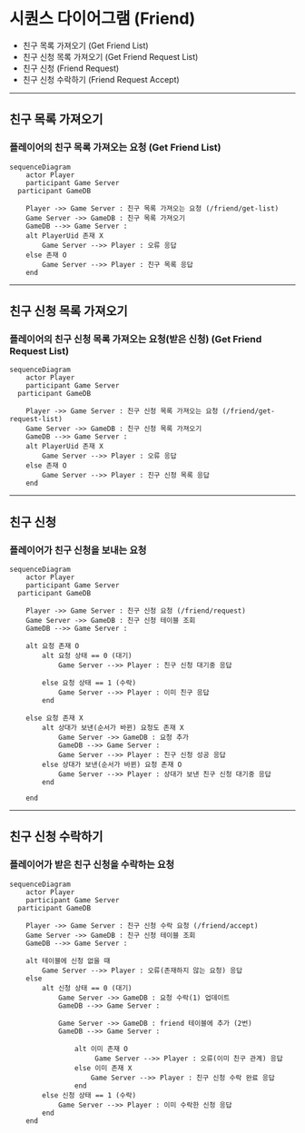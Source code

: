 # 시퀀스 다이어그램 (Friend)

* 친구 목록 가져오기 (Get Friend List)
* 친구 신청 목록 가져오기 (Get Friend Request List)
* 친구 신청 (Friend Request)
* 친구 신청 수락하기 (Friend Request Accept)

------------------------------

## 친구 목록 가져오기
### 플레이어의 친구 목록 가져오는 요청 (Get Friend List)
```mermaid
sequenceDiagram
	actor Player
	participant Game Server
  participant GameDB

	Player ->> Game Server : 친구 목록 가져오는 요청 (/friend/get-list)
	Game Server ->> GameDB : 친구 목록 가져오기
	GameDB -->> Game Server : 
	alt PlayerUid 존재 X
		Game Server -->> Player : 오류 응답
	else 존재 O
		Game Server -->> Player : 친구 목록 응답
	end

```


------------------------------

## 친구 신청 목록 가져오기
### 플레이어의 친구 신청 목록 가져오는 요청(받은 신청) (Get Friend Request List)
```mermaid
sequenceDiagram
	actor Player
	participant Game Server
  participant GameDB

	Player ->> Game Server : 친구 신청 목록 가져오는 요청 (/friend/get-request-list)
	Game Server ->> GameDB : 친구 신청 목록 가져오기
	GameDB -->> Game Server : 
	alt PlayerUid 존재 X
		Game Server -->> Player : 오류 응답
	else 존재 O
		Game Server -->> Player : 친구 신청 목록 응답
	end

```


------------------------------


## 친구 신청
### 플레이어가 친구 신청을 보내는 요청
```mermaid
sequenceDiagram
	actor Player
	participant Game Server
  participant GameDB

	Player ->> Game Server : 친구 신청 요청 (/friend/request)
	Game Server ->> GameDB : 친구 신청 테이블 조회
	GameDB -->> Game Server : 

	alt 요청 존재 O
		alt 요청 상태 == 0 (대기)
			Game Server -->> Player : 친구 신청 대기중 응답
	
		else 요청 상태 == 1 (수락)
			Game Server -->> Player : 이미 친구 응답
		end
	
	else 요청 존재 X
		alt 상대가 보낸(순서가 바뀐) 요청도 존재 X
			Game Server ->> GameDB : 요청 추가
			GameDB -->> Game Server :  
			Game Server -->> Player : 친구 신청 성공 응답
		else 상대가 보낸(순서가 바뀐) 요청 존재 O
			Game Server -->> Player : 상대가 보낸 친구 신청 대기중 응답
		end
	
	end

```




------------------------------


## 친구 신청 수락하기
### 플레이어가 받은 친구 신청을 수락하는 요청
```mermaid
sequenceDiagram
	actor Player
	participant Game Server
  participant GameDB

	Player ->> Game Server : 친구 신청 수락 요청 (/friend/accept)
	Game Server ->> GameDB : 친구 신청 테이블 조회
	GameDB -->> Game Server : 
	
	alt 테이블에 신청 없을 때
		Game Server -->> Player : 오류(존재하지 않는 요청) 응답
	else
		alt 신청 상태 == 0 (대기)
			Game Server ->> GameDB : 요청 수락(1) 업데이트
			GameDB -->> Game Server :  

			Game Server ->> GameDB : friend 테이블에 추가 (2번)
			GameDB -->> Game Server :  
				
				alt 이미 존재 O
					 Game Server -->> Player : 오류(이미 친구 관계) 응답
				else 이미 존재 X
					Game Server -->> Player : 친구 신청 수락 완료 응답
				end
		else 신청 상태 == 1 (수락)
			Game Server -->> Player : 이미 수락한 신청 응답
		end
	end

```







